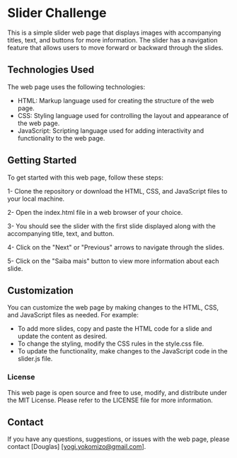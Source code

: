 # Slider Challenge
This is a simple slider web page that displays images with accompanying titles, text, and buttons for more information. The slider has a navigation feature that allows users to move forward or backward through the slides.

## Technologies Used
The web page uses the following technologies:

- HTML: Markup language used for creating the structure of the web page.
- CSS: Styling language used for controlling the layout and appearance of the web page.
- JavaScript: Scripting language used for adding interactivity and functionality to the web page.

## Getting Started
To get started with this web page, follow these steps:

1- Clone the repository or download the HTML, CSS, and JavaScript files to your local machine.

2- Open the index.html file in a web browser of your choice.

3- You should see the slider with the first slide displayed along with the accompanying title, text, and button.

4- Click on the "Next" or "Previous" arrows to navigate through the slides.

5- Click on the "Saiba mais" button to view more information about each slide.

## Customization
You can customize the web page by making changes to the HTML, CSS, and JavaScript files as needed. For example:

- To add more slides, copy and paste the HTML code for a slide and update the content as desired.
- To change the styling, modify the CSS rules in the style.css file.
- To update the functionality, make changes to the JavaScript code in the slider.js file.

### License
This web page is open source and free to use, modify, and distribute under the MIT License. Please refer to the LICENSE file for more information.

## Contact
If you have any questions, suggestions, or issues with the web page, please contact [Douglas] [yogi.yokomizo@gmail.com].
